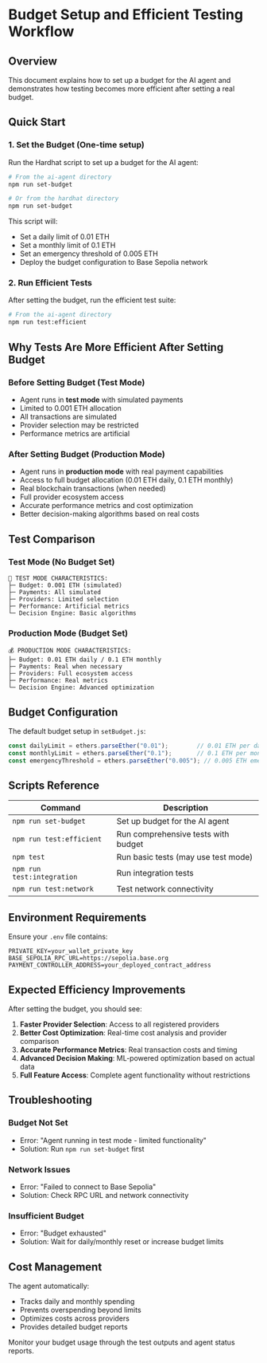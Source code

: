 # Budget Setup and Efficient Testing Workflow

## Overview

This document explains how to set up a budget for the AI agent and demonstrates how testing becomes more efficient after setting a real budget.

## Quick Start

### 1. Set the Budget (One-time setup)

Run the Hardhat script to set up a budget for the AI agent:

```bash
# From the ai-agent directory
npm run set-budget

# Or from the hardhat directory
npm run set-budget
```

This script will:
- Set a daily limit of 0.01 ETH
- Set a monthly limit of 0.1 ETH  
- Set an emergency threshold of 0.005 ETH
- Deploy the budget configuration to Base Sepolia network

### 2. Run Efficient Tests

After setting the budget, run the efficient test suite:

```bash
# From the ai-agent directory
npm run test:efficient
```

## Why Tests Are More Efficient After Setting Budget

### Before Setting Budget (Test Mode)
- Agent runs in **test mode** with simulated payments
- Limited to 0.001 ETH allocation
- All transactions are simulated
- Provider selection may be restricted
- Performance metrics are artificial

### After Setting Budget (Production Mode)
- Agent runs in **production mode** with real payment capabilities
- Access to full budget allocation (0.01 ETH daily, 0.1 ETH monthly)
- Real blockchain transactions (when needed)
- Full provider ecosystem access
- Accurate performance metrics and cost optimization
- Better decision-making algorithms based on real costs

## Test Comparison

### Test Mode (No Budget Set)
```
🧪 TEST MODE CHARACTERISTICS:
├─ Budget: 0.001 ETH (simulated)
├─ Payments: All simulated
├─ Providers: Limited selection
├─ Performance: Artificial metrics
└─ Decision Engine: Basic algorithms
```

### Production Mode (Budget Set)
```
💰 PRODUCTION MODE CHARACTERISTICS:
├─ Budget: 0.01 ETH daily / 0.1 ETH monthly
├─ Payments: Real when necessary
├─ Providers: Full ecosystem access
├─ Performance: Real metrics
└─ Decision Engine: Advanced optimization
```

## Budget Configuration

The default budget setup in `setBudget.js`:

```javascript
const dailyLimit = ethers.parseEther("0.01");        // 0.01 ETH per day
const monthlyLimit = ethers.parseEther("0.1");       // 0.1 ETH per month  
const emergencyThreshold = ethers.parseEther("0.005"); // 0.005 ETH emergency
```

## Scripts Reference

| Command | Description |
|---------|-------------|
| `npm run set-budget` | Set up budget for the AI agent |
| `npm run test:efficient` | Run comprehensive tests with budget |
| `npm test` | Run basic tests (may use test mode) |
| `npm run test:integration` | Run integration tests |
| `npm run test:network` | Test network connectivity |

## Environment Requirements

Ensure your `.env` file contains:

```env
PRIVATE_KEY=your_wallet_private_key
BASE_SEPOLIA_RPC_URL=https://sepolia.base.org
PAYMENT_CONTROLLER_ADDRESS=your_deployed_contract_address
```

## Expected Efficiency Improvements

After setting the budget, you should see:

1. **Faster Provider Selection**: Access to all registered providers
2. **Better Cost Optimization**: Real-time cost analysis and provider comparison
3. **Accurate Performance Metrics**: Real transaction costs and timing
4. **Advanced Decision Making**: ML-powered optimization based on actual data
5. **Full Feature Access**: Complete agent functionality without restrictions

## Troubleshooting

### Budget Not Set
- Error: "Agent running in test mode - limited functionality"
- Solution: Run `npm run set-budget` first

### Network Issues
- Error: "Failed to connect to Base Sepolia"
- Solution: Check RPC URL and network connectivity

### Insufficient Budget
- Error: "Budget exhausted"
- Solution: Wait for daily/monthly reset or increase budget limits

## Cost Management

The agent automatically:
- Tracks daily and monthly spending
- Prevents overspending beyond limits
- Optimizes costs across providers
- Provides detailed budget reports

Monitor your budget usage through the test outputs and agent status reports.
